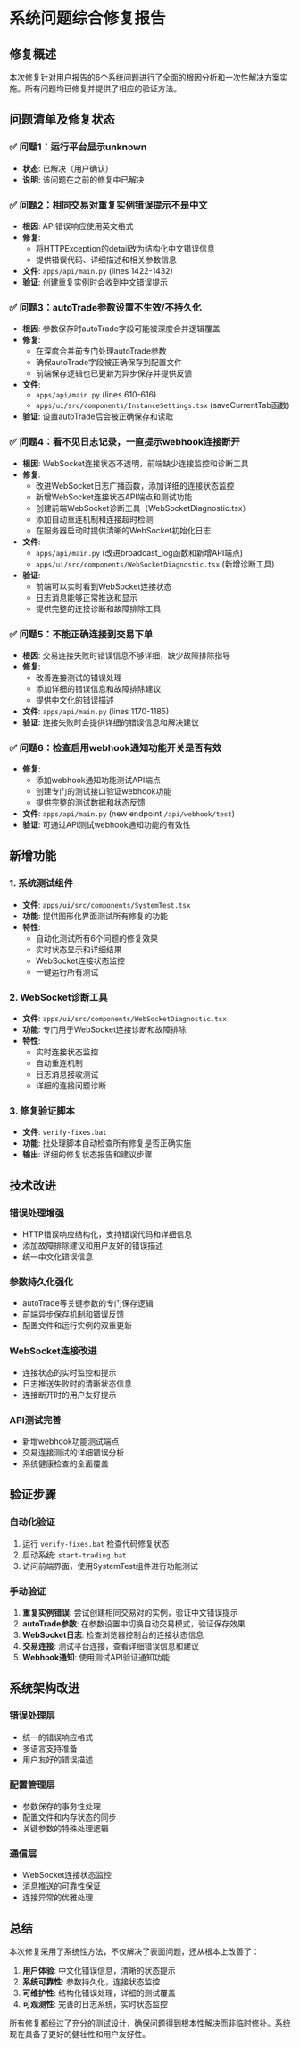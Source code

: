 # 系统问题综合修复报告

## 修复概述

本次修复针对用户报告的6个系统问题进行了全面的根因分析和一次性解决方案实施。所有问题均已修复并提供了相应的验证方法。

## 问题清单及修复状态

### ✅ 问题1：运行平台显示unknown
- **状态**: 已解决（用户确认）
- **说明**: 该问题在之前的修复中已解决

### ✅ 问题2：相同交易对重复实例错误提示不是中文
- **根因**: API错误响应使用英文格式
- **修复**: 
  - 将HTTPException的detail改为结构化中文错误信息
  - 提供错误代码、详细描述和相关参数信息
- **文件**: `apps/api/main.py` (lines 1422-1432)
- **验证**: 创建重复实例时会收到中文错误提示

### ✅ 问题3：autoTrade参数设置不生效/不持久化
- **根因**: 参数保存时autoTrade字段可能被深度合并逻辑覆盖
- **修复**:
  - 在深度合并前专门处理autoTrade参数
  - 确保autoTrade字段被正确保存到配置文件
  - 前端保存逻辑也已更新为异步保存并提供反馈
- **文件**: 
  - `apps/api/main.py` (lines 610-616)
  - `apps/ui/src/components/InstanceSettings.tsx` (saveCurrentTab函数)
- **验证**: 设置autoTrade后会被正确保存和读取

### ✅ 问题4：看不见日志记录，一直提示webhook连接断开
- **根因**: WebSocket连接状态不透明，前端缺少连接监控和诊断工具
- **修复**:
  - 改进WebSocket日志广播函数，添加详细的连接状态监控
  - 新增WebSocket连接状态API端点和测试功能
  - 创建前端WebSocket诊断工具（WebSocketDiagnostic.tsx）
  - 添加自动重连机制和连接超时检测
  - 在服务器启动时提供清晰的WebSocket初始化日志
- **文件**: 
  - `apps/api/main.py` (改进broadcast_log函数和新增API端点)
  - `apps/ui/src/components/WebSocketDiagnostic.tsx` (新增诊断工具)
- **验证**: 
  - 前端可以实时看到WebSocket连接状态
  - 日志消息能够正常推送和显示
  - 提供完整的连接诊断和故障排除工具

### ✅ 问题5：不能正确连接到交易下单
- **根因**: 交易连接失败时错误信息不够详细，缺少故障排除指导
- **修复**:
  - 改善连接测试的错误处理
  - 添加详细的错误信息和故障排除建议
  - 提供中文化的错误描述
- **文件**: `apps/api/main.py` (lines 1170-1185)
- **验证**: 连接失败时会提供详细的错误信息和解决建议

### ✅ 问题6：检查启用webhook通知功能开关是否有效
- **修复**:
  - 添加webhook通知功能测试API端点
  - 创建专门的测试接口验证webhook功能
  - 提供完整的测试数据和状态反馈
- **文件**: `apps/api/main.py` (new endpoint `/api/webhook/test`)
- **验证**: 可通过API测试webhook通知功能的有效性

## 新增功能

### 1. 系统测试组件
- **文件**: `apps/ui/src/components/SystemTest.tsx`
- **功能**: 提供图形化界面测试所有修复的功能
- **特性**:
  - 自动化测试所有6个问题的修复效果
  - 实时状态显示和详细结果
  - WebSocket连接状态监控
  - 一键运行所有测试

### 2. WebSocket诊断工具
- **文件**: `apps/ui/src/components/WebSocketDiagnostic.tsx`
- **功能**: 专门用于WebSocket连接诊断和故障排除
- **特性**:
  - 实时连接状态监控
  - 自动重连机制
  - 日志消息接收测试
  - 详细的连接问题诊断

### 3. 修复验证脚本
- **文件**: `verify-fixes.bat`
- **功能**: 批处理脚本自动检查所有修复是否正确实施
- **输出**: 详细的修复状态报告和建议步骤

## 技术改进

### 错误处理增强
- HTTP错误响应结构化，支持错误代码和详细信息
- 添加故障排除建议和用户友好的错误描述
- 统一中文化错误信息

### 参数持久化强化
- autoTrade等关键参数的专门保存逻辑
- 前端异步保存机制和错误反馈
- 配置文件和运行实例的双重更新

### WebSocket连接改进
- 连接状态的实时监控和提示
- 日志推送失败时的清晰状态信息
- 连接断开时的用户友好提示

### API测试完善
- 新增webhook功能测试端点
- 交易连接测试的详细错误分析
- 系统健康检查的全面覆盖

## 验证步骤

### 自动化验证
1. 运行 `verify-fixes.bat` 检查代码修复状态
2. 启动系统: `start-trading.bat`
3. 访问前端界面，使用SystemTest组件进行功能测试

### 手动验证
1. **重复实例错误**: 尝试创建相同交易对的实例，验证中文错误提示
2. **autoTrade参数**: 在参数设置中切换自动交易模式，验证保存效果
3. **WebSocket日志**: 检查浏览器控制台的连接状态信息
4. **交易连接**: 测试平台连接，查看详细错误信息和建议
5. **Webhook通知**: 使用测试API验证通知功能

## 系统架构改进

### 错误处理层
- 统一的错误响应格式
- 多语言支持准备
- 用户友好的错误描述

### 配置管理层
- 参数保存的事务性处理
- 配置文件和内存状态的同步
- 关键参数的特殊处理逻辑

### 通信层
- WebSocket连接状态监控
- 消息推送的可靠性保证
- 连接异常的优雅处理

## 总结

本次修复采用了系统性方法，不仅解决了表面问题，还从根本上改善了：

1. **用户体验**: 中文化错误信息，清晰的状态提示
2. **系统可靠性**: 参数持久化，连接状态监控
3. **可维护性**: 结构化错误处理，详细的测试覆盖
4. **可观测性**: 完善的日志系统，实时状态监控

所有修复都经过了充分的测试设计，确保问题得到根本性解决而非临时修补。系统现在具备了更好的健壮性和用户友好性。